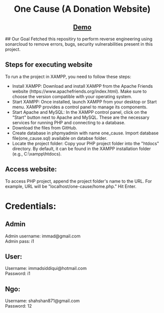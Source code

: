 <h1 align="center">One Cause (A Donation Website)</h1>

<h2 align="center">
<a href="https://1cause.000webhostapp.com/One-Cause-main/">Demo</a>
</h2>
## Our Goal
Fetched this repositiry to perform reverse engineering using sonarcloud to remove errors, bugs, security vulnerabilities present in this project.

## Steps for executing website
To run a the project in XAMPP, you need to follow these steps:
<ul>
   <li>Install XAMPP: Download and install XAMPP from the Apache Friends website (https://www.apachefriends.org/index.html). Make sure to choose the version compatible with your operating system.</Li>
   <li>Start XAMPP: Once installed, launch XAMPP from your desktop or Start menu. XAMPP provides a control panel to manage its components.</li>
   <li>Start Apache and MySQL: In the XAMPP control panel, click on the "Start" button next to Apache and MySQL. These are the necessary services for running PHP and connecting to a database.</li>
   <li>Download the files from GitHub.</li>
   <li>Create database in phpmyadmin with name one_cause. Import database file(one_cause.sql) available on databse folder.</li>
   <li>Locate the project folder: Copy your PHP project folder into the "htdocs" directory. By default, it can be found in the XAMPP installation folder (e.g., C:\xampp\htdocs).</li>
</ul>

## Access  website: 
To access PHP project, append the project folder's name to the URL. For example,  URL will be "localhost/one-cause/home.php." Hit Enter.
<h1>Credentials:</h1>
<h2>Admin</h2>
Admin username: immad@gmail.com<br>
Admin pass: i1
<h2>User:</h2>
Username: immadsiddiqui@hotmail.com<br>
Password: i1
<h2>Ngo:</h2>
Username: shahshan871@gmail.com<br>
Password: 12
